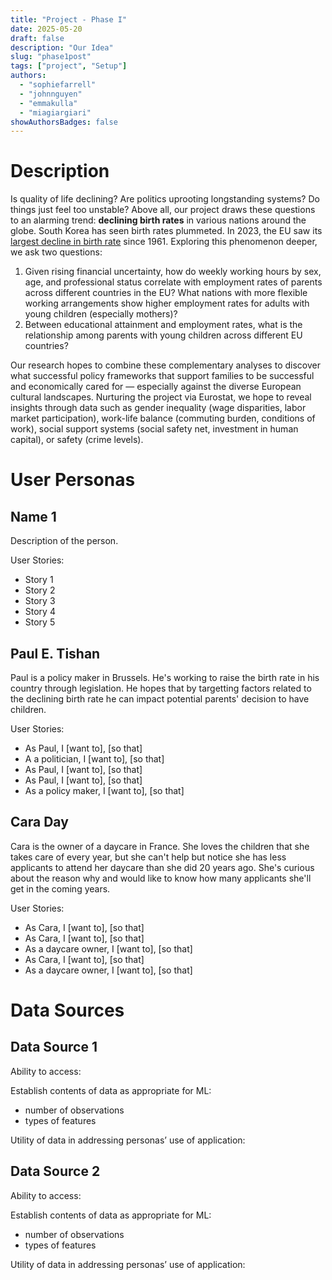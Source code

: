 ```yaml
---
title: "Project - Phase I"
date: 2025-05-20
draft: false
description: "Our Idea"
slug: "phase1post"
tags: ["project", "Setup"]
authors:
  - "sophiefarrell"
  - "johnnguyen"
  - "emmakulla"
  - "miagiargiari"
showAuthorsBadges: false
---
```


# Description

Is quality of life declining? Are politics uprooting longstanding systems? Do things just feel too unstable? Above all, our project draws these questions to an alarming trend: **declining birth rates** in various nations around the globe. South Korea has seen birth rates plummeted. In 2023, the EU saw its [largest decline in birth rate](https://ec.europa.eu/eurostat/web/products-eurostat-news/w/ddn-20250307-1#:~:text=In%202023%2C%203.67%20million%20babies,down%20from%201.46%20in%202022.) since 1961. Exploring this phenomenon deeper, we ask two questions: 

1. Given rising financial uncertainty, how do weekly working hours by sex, age, and professional status correlate with employment rates of parents across different countries in the EU? What nations with more flexible working arrangements show higher employment rates for adults with young children (especially mothers)?
2. Between educational attainment and employment rates, what is the relationship among parents with young children across different EU countries? 

Our research hopes to combine these complementary analyses to discover what successful policy frameworks that support families to be successful and economically cared for — especially against the diverse European cultural landscapes. Nurturing the project via Eurostat, we hope to reveal insights through data such as gender inequality (wage disparities, labor market participation), work-life balance (commuting burden, conditions of work), social support systems (social safety net, investment in human capital), or safety (crime levels).

# User Personas

## Name 1
Description of the person. 

User Stories:
- Story 1
- Story 2
- Story 3
- Story 4
- Story 5

## Paul E. Tishan
Paul is a policy maker in Brussels. He's working to raise the birth rate in his country through legislation. He hopes that by targetting factors related to the declining birth rate he can impact potential parents' decision to have children. 

User Stories:
- As Paul, I [want to], [so that]
- A a politician, I [want to], [so that]
- As Paul, I [want to], [so that]
- As Paul, I [want to], [so that]
- As a policy maker, I [want to], [so that]

## Cara Day
Cara is the owner of a daycare in France. She loves the children that she takes care of every year, but she can't help but notice she has less applicants to attend her daycare than she did 20 years ago. She's curious about the reason why and would like to know how many applicants she'll get in the coming years. 

User Stories:
- As Cara, I [want to], [so that]
- As Cara, I [want to], [so that]
- As a daycare owner, I [want to], [so that]
- As Cara, I [want to], [so that]
- As a daycare owner, I [want to], [so that]

# Data Sources

## Data Source 1

Ability to access: 

Establish contents of data as appropriate for ML: 
- number of observations
- types of features

Utility of data in addressing personas’ use of application: 

## Data Source 2

Ability to access: 

Establish contents of data as appropriate for ML: 
- number of observations
- types of features

Utility of data in addressing personas’ use of application:
